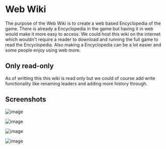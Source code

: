 # Web Wiki

The purpose of the Web Wiki is to create a web based Encyclopedia of the game. There is already a Encyclopedia in the game but having it in web would make it more easy to access. We could host this wiki on the internet which wouldn't require a reader to download and running the full game to read the Encyclopedia. Also making a Encyclopedia can be a lot easier and some people enjoy using web more.

## Only read-only

As of writting this this wiki is read only but we could of course add write functionality like renaming leaders and adding more history through. 

## Screenshots

![image](https://user-images.githubusercontent.com/124282214/233780005-29965187-6c48-46d3-a17a-e0f5c1271358.png)

![image](https://user-images.githubusercontent.com/124282214/233780071-50c8aee1-109e-4d1a-b4e4-688823ee75f5.png)

![image](https://user-images.githubusercontent.com/124282214/233794571-bb636952-df2d-4b16-8a04-13b13d550642.png)

![image](https://user-images.githubusercontent.com/124282214/233794593-8757e20a-9289-4e30-ac76-0c940095be9d.png)

